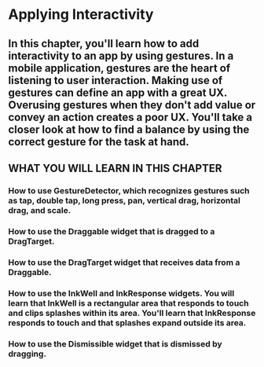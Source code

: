 # Applying Interactivity

## In this chapter, you'll learn how to add interactivity to an app by using gestures. In a mobile application, gestures are the heart of listening to user interaction. Making use of gestures can define an app with a great UX. Overusing gestures when they don't add value or convey an action creates a poor UX. You'll take a closer look at how to find a balance by using the correct gesture for the task at hand.

## WHAT YOU WILL LEARN IN THIS CHAPTER

### How to use GestureDetector, which recognizes gestures such as tap, double tap, long press, pan, vertical drag, horizontal drag, and scale.
### How to use the Draggable widget that is dragged to a DragTarget.
### How to use the DragTarget widget that receives data from a Draggable.
### How to use the InkWell and InkResponse widgets. You will learn that InkWell is a rectangular area that responds to touch and clips splashes within its area. You'll learn that InkResponse responds to touch and that splashes expand outside its area.
### How to use the Dismissible widget that is dismissed by dragging.